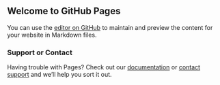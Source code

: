 ## Welcome to GitHub Pages

You can use the [editor on GitHub](https://github.com/knowvishnu/knowvishnu.github.io/edit/master/README.md) to maintain and preview the content for your website in Markdown files.


### Support or Contact

Having trouble with Pages? Check out our [documentation](https://help.github.com/categories/github-pages-basics/) or [contact support](https://github.com/contact) and we’ll help you sort it out.
